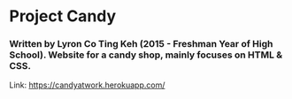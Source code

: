 # Project Candy

### Written by Lyron Co Ting Keh (2015 - Freshman Year of High School). Website for a candy shop, mainly focuses on HTML & CSS.

Link: https://candyatwork.herokuapp.com/
